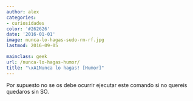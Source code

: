 ```yaml
---
author: alex
categories:
- curiosidades
color: '#262626'
date: '2016-01-01'
image: nunca-lo-hagas-sudo-rm-rf.jpg
lastmod: 2016-09-05

mainclass: geek
url: /nunca-lo-hagas-humor/
title: "\xA1Nunca lo hagas! [Humor]"
---
```


<figure>
	<amp-img on="tap:lightbox1" role="button" tabindex="0" layout="responsive"  height="318" width="350" src="/img/nunca-lo-hagas-sudo-rm-rf.jpg"></amp-img>
</figure>

Por supuesto no se os debe ocurrir ejecutar este comando si no quereis quedaros sin SO.

<!--more--><!--ad-->
